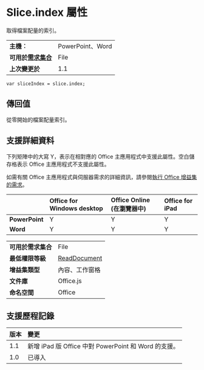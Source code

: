 
# Slice.index 屬性
取得檔案配量的索引。

|||
|:-----|:-----|
|**主機︰**|PowerPoint、Word|
|**可用於[需求集合](../../docs/overview/specify-office-hosts-and-api-requirements.md)**|File|
|**上次變更於**|1.1|

```
var sliceIndex = slice.index;
```


## 傳回值

從零開始的檔案配量索引。


## 支援詳細資料


下列矩陣中的大寫 Y，表示在相對應的 Office 主應用程式中支援此屬性。空白儲存格表示 Office 主應用程式不支援此屬性。

如需有關 Office 主應用程式與伺服器需求的詳細資訊，請參閱[執行 Office 增益集的需求](../../docs/overview/requirements-for-running-office-add-ins.md)。


||**Office for Windows desktop**|**Office Online (在瀏覽器中)**|**Office for iPad**|
|:-----|:-----|:-----|:-----|
|**PowerPoint**|Y|Y|Y|
|**Word**|Y|Y|Y|

|||
|:-----|:-----|
|**可用於需求集合**|File|
|**最低權限等級**|[ReadDocument](../../docs/develop/requesting-permissions-for-api-use-in-content-and-task-pane-add-ins.md)|
|**增益集類型**|內容、工作窗格|
|**文件庫**|Office.js|
|**命名空間**|Office|

## 支援歷程記錄




|**版本**|**變更**|
|:-----|:-----|
|1.1|新增 iPad 版 Office 中對 PowerPoint 和 Word 的支援。|
|1.0|已導入|
